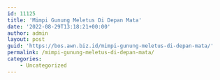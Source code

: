 ```yaml
---
id: 11125
title: 'Mimpi Gunung Meletus Di Depan Mata'
date: '2022-08-29T13:18:21+00:00'
author: admin
layout: post
guid: 'https://bos.awn.biz.id/mimpi-gunung-meletus-di-depan-mata/'
permalink: /mimpi-gunung-meletus-di-depan-mata/
categories:
    - Uncategorized
---
```


